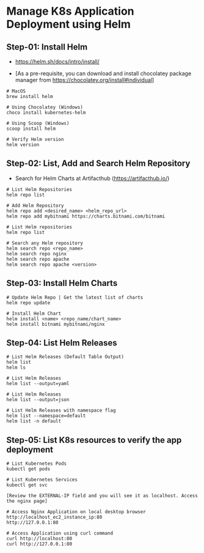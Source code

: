 # Manage K8s Application Deployment using Helm

## Step-01: Install Helm

- https://helm.sh/docs/intro/install/

- [As a pre-requisite, you can download and install chocolatey package manager from https://chocolatey.org/install#individual]

```
# MacOS
brew install helm

# Using Chocolatey (Windows)
choco install kubernetes-helm

# Using Scoop (Windows)
scoop install helm

# Verify Helm version
helm version
```

## Step-02: List, Add and Search Helm Repository

- Search for Helm Charts at Artifacthub (https://artifacthub.io/)

```
# List Helm Repositories
helm repo list

# Add Helm Repository
helm repo add <desired_name> <helm_repo_url>
helm repo add mybitnami https://charts.bitnami.com/bitnami

# List Helm repositories
helm repo list

# Search any Helm repository
helm search repo <repo_name>
helm search repo nginx
helm search repo apache
helm search repo apache <version>
```

## Step-03: Install Helm Charts

```
# Update Helm Repo | Get the latest list of charts
helm repo update

# Install Helm Chart
helm install <name> <repo_name/chart_name>
helm install bitnami mybitnami/nginx
```

## Step-04: List Helm Releases

```
# List Helm Releases (Default Table Output)
helm list
helm ls

# List Helm Releases
helm list --output=yaml

# List Helm Releases
helm list --output=json

# List Helm Releases with namespace flag
helm list --namespace=default
helm list -n default
```

## Step-05: List K8s resources to verify the app deployment

```
# List Kubernetes Pods
kubectl get pods

# List Kubernetes Services
kubectl get svc

[Review the EXTERNAL-IP field and you will see it as localhost. Access the nginx page]

# Access Nginx Application on local desktop browser
http://localhost_ec2_instance_ip:80
http://127.0.0.1:80

# Access Application using curl command
curl http://localhost:80
curl http://127.0.0.1:80
```
